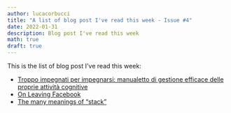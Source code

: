 ```yaml
---
author: lucacorbucci
title: "A list of blog post I've read this week - Issue #4"
date: 2022-01-31
description: Blog post I've read this week
math: true
draft: true
---
```


This is the list of blog post I've read this week:

- [Troppo impegnati per impegnarsi: manualetto di gestione efficace delle proprie attività cognitive](https://blog.robutti.me/troppo-impegnati-per-impegnarsi-manualetto-di-gestione-efficace-del-tempo)
- [On Leaving Facebook](https://frantic.im/leaving-facebook/)
- [The many meanings of “stack”](https://ezzeriesa.notion.site/The-many-meanings-of-stack-bc768cb186714b579547b7b8681ee32f)
